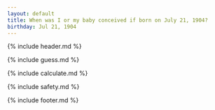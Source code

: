 ```yaml
---
layout: default
title: When was I or my baby conceived if born on July 21, 1904?
birthday: Jul 21, 1904
---
```


{% include header.md %}

{% include guess.md %}

{% include calculate.md %}

{% include safety.md %}

{% include footer.md %}



